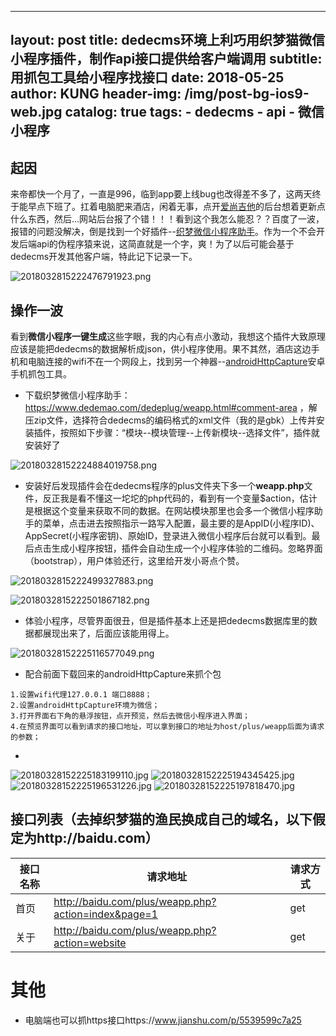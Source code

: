 
---
layout:     post
title:      dedecms环境上利巧用织梦猫微信小程序插件，制作api接口提供给客户端调用
subtitle:   用抓包工具给小程序找接口
date:       2018-05-25
author:     KUNG
header-img: /img/post-bg-ios9-web.jpg
catalog: true
tags:
    - dedecms
    - api
    - 微信小程序
---

## 起因

来帝都快一个月了，一直是996，临到app要上线bug也改得差不多了，这两天终于能早点下班了。扛着电脑肥来酒店，闲着无事，点开[爱尚吉他](http；//23jt.net/)的后台想着更新点什么东西，然后...网站后台报了个错！！！看到这个我怎么能忍？？百度了一波，报错的问题没解决，倒是找到一个好插件--[织梦微信小程序助手](https://www.dedemao.com/dedeplug/weapp.html#comment-area)。作为一个不会开发后端api的伪程序猿来说，这简直就是一个字，爽！为了以后可能会基于dedecms开发其他客户端，特此记下记录一下。

![2018032815222476791923.png](http://upload-images.jianshu.io/upload_images/9476967-70aa23c1f8bb0fda.png?imageMogr2/auto-orient/strip%7CimageView2/2/w/1240)

## 操作一波

看到**微信小程序一键生成**这些字眼，我的内心有点小激动，我想这个插件大致原理应该是能把dedecms的数据解析成json，供小程序使用。果不其然，酒店这边手机和电脑连接的wifi不在一个网段上，找到另一个神器--[androidHttpCapture](https://github.com/JZ-Darkal/AndroidHttpCapture)安卓手机抓包工具。

- 下载织梦微信小程序助手：https://www.dedemao.com/dedeplug/weapp.html#comment-area ，解压zip文件，选择符合dedecms的编码格式的xml文件（我的是gbk）上传并安装插件，按照如下步骤：“模块--模块管理--上传新模块--选择文件”，插件就安装好了

![20180328152224884019758.png](http://upload-images.jianshu.io/upload_images/9476967-397f21c0288aa448.png?imageMogr2/auto-orient/strip%7CimageView2/2/w/1240)

- 安装好后发现插件会在dedecms程序的plus文件夹下多一个**weapp.php**文件，反正我是看不懂这一坨坨的php代码的，看到有一个变量$action，估计是根据这个变量来获取不同的数据。在网站模块那里也会多一个微信小程序助手的菜单，点击进去按照指示一路写入配置，最主要的是AppID(小程序ID)、AppSecret(小程序密钥)、原始ID，登录进入微信小程序后台就可以看到。最后点击生成小程序按钮，插件会自动生成一个小程序体验的二维码。忽略界面（bootstrap），用户体验还行，这里给开发小哥点个赞。

![2018032815222499327883.png](http://upload-images.jianshu.io/upload_images/9476967-a56f2249f8f7477a.png?imageMogr2/auto-orient/strip%7CimageView2/2/w/1240)


![2018032815222501867182.png](http://upload-images.jianshu.io/upload_images/9476967-ac7b2d63ce6aae4b.png?imageMogr2/auto-orient/strip%7CimageView2/2/w/1240)

- 体验小程序，尽管界面很丑，但是插件基本上还是把dedecms数据库里的数据都展现出来了，后面应该能用得上。

![20180328152225116577049.png](http://upload-images.jianshu.io/upload_images/9476967-1212afce41c41cfb.png?imageMogr2/auto-orient/strip%7CimageView2/2/w/1240)

- 配合前面下载回来的androidHttpCapture来抓个包

```
1.设置wifi代理127.0.0.1 端口8888；
2.设置androidHttpCapture环境为微信；
3.打开界面右下角的悬浮按钮，点开预览，然后去微信小程序进入界面；
4.在预览界面可以看到请求的接口地址，可以拿到接口的地址为host/plus/weapp后面为请求的参数；
```

- 
![20180328152225183199110.jpg](http://upload-images.jianshu.io/upload_images/9476967-f1e2a8c30afffa4e.jpg?imageMogr2/auto-orient/strip%7CimageView2/2/w/1240)
![20180328152225194345425.jpg](http://upload-images.jianshu.io/upload_images/9476967-cd22a8efa478b976.jpg?imageMogr2/auto-orient/strip%7CimageView2/2/w/1240)
![20180328152225196531226.jpg](http://upload-images.jianshu.io/upload_images/9476967-ffd505cb30d80697.jpg?imageMogr2/auto-orient/strip%7CimageView2/2/w/1240)
![20180328152225197818470.jpg](http://upload-images.jianshu.io/upload_images/9476967-6bf897d1e3467b28.jpg?imageMogr2/auto-orient/strip%7CimageView2/2/w/1240)

## 接口列表（去掉织梦猫的渔民换成自己的域名，以下假定为http://baidu.com）


接口名称 | 请求地址 | 请求方式
---|---|---
首页| http://baidu.com/plus/weapp.php?action=index&page=1 | get
关于 | http://baidu.com/plus/weapp.php?action=website | get


# 其他

- 电脑端也可以抓https接口https://www.jianshu.com/p/5539599c7a25
